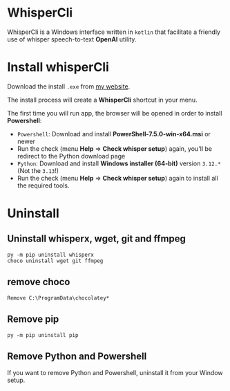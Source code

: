 # WhisperCli

WhisperCli is a Windows interface written in `kotlin` that
facilitate a friendly use of whisper speech-to-text **OpenAI** utility.

# Install whisperCli

Download the install `.exe` from [my website](https://www.andreagaspardo.it/whispercli).

The install process will create a **WhisperCli** shortcut in your menu.

The first time you will run app, the browser will be opened in order to install **Powershell**:

- `Powershell`: Download and install **PowerShell-7.5.0-win-x64.msi** or newer
- Run the check (menu **Help** &rArr; **Check whisper setup**) again, you'll be redirect to the Python download page
- `Python`: Download and install **Windows installer (64-bit)** version `3.12.*` (Not the `3.13`!)
- Run the check (menu **Help** &rArr; **Check whisper setup**) again to install all the required tools. 

# Uninstall

## Uninstall whisperx, wget, git and ffmpeg
    py -m pip uninstall whisperx
    choco uninstall wget git ffmpeg

## remove choco

    Remove C:\ProgramData\chocolatey*

## Remove pip
    py -m pip uninstall pip

## Remove Python and Powershell

If you want to remove Python and Powershell, uninstall it from your Window setup. 